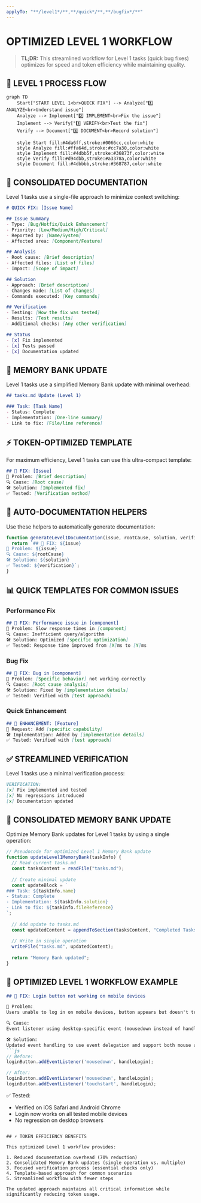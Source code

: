 ```yaml
---
applyTo: "**/level1*/**,**/quick*/**,**/bugfix*/**"
---
```


# OPTIMIZED LEVEL 1 WORKFLOW

> **TL;DR:** This streamlined workflow for Level 1 tasks (quick bug fixes) optimizes for speed and token efficiency while maintaining quality.

## 🔧 LEVEL 1 PROCESS FLOW

```mermaid
graph TD
    Start["START LEVEL 1<br>QUICK FIX"] --> Analyze["1️⃣ ANALYZE<br>Understand issue"]
    Analyze --> Implement["2️⃣ IMPLEMENT<br>Fix the issue"]
    Implement --> Verify["3️⃣ VERIFY<br>Test the fix"]
    Verify --> Document["4️⃣ DOCUMENT<br>Record solution"]
    
    style Start fill:#4da6ff,stroke:#0066cc,color:white
    style Analyze fill:#ffa64d,stroke:#cc7a30,color:white
    style Implement fill:#4dbb5f,stroke:#36873f,color:white
    style Verify fill:#d94dbb,stroke:#a3378a,color:white
    style Document fill:#4dbbbb,stroke:#368787,color:white
```

## 📝 CONSOLIDATED DOCUMENTATION

Level 1 tasks use a single-file approach to minimize context switching:

```markdown
# QUICK FIX: [Issue Name]

## Issue Summary
- Type: [Bug/Hotfix/Quick Enhancement]
- Priority: [Low/Medium/High/Critical]
- Reported by: [Name/System]
- Affected area: [Component/Feature]

## Analysis
- Root cause: [Brief description]
- Affected files: [List of files]
- Impact: [Scope of impact]

## Solution
- Approach: [Brief description]
- Changes made: [List of changes]
- Commands executed: [Key commands]

## Verification
- Testing: [How the fix was tested]
- Results: [Test results]
- Additional checks: [Any other verification]

## Status
- [x] Fix implemented
- [x] Tests passed
- [x] Documentation updated
```

## 🔄 MEMORY BANK UPDATE

Level 1 tasks use a simplified Memory Bank update with minimal overhead:

```markdown
## tasks.md Update (Level 1)

### Task: [Task Name]
- Status: Complete
- Implementation: [One-line summary]
- Link to fix: [File/line reference]
```

## ⚡ TOKEN-OPTIMIZED TEMPLATE

For maximum efficiency, Level 1 tasks can use this ultra-compact template:

```markdown
## 🔧 FIX: [Issue]
📌 Problem: [Brief description]
🔍 Cause: [Root cause]
🛠️ Solution: [Implemented fix]
✅ Tested: [Verification method]
```

## 🔄 AUTO-DOCUMENTATION HELPERS

Use these helpers to automatically generate documentation:

```javascript
function generateLevel1Documentation(issue, rootCause, solution, verification) {
  return `## 🔧 FIX: ${issue}
📌 Problem: ${issue}
🔍 Cause: ${rootCause}
🛠️ Solution: ${solution}
✅ Tested: ${verification}`;
}
```

## 📊 QUICK TEMPLATES FOR COMMON ISSUES

### Performance Fix
```markdown
## 🔧 FIX: Performance issue in [component]
📌 Problem: Slow response times in [component]
🔍 Cause: Inefficient query/algorithm
🛠️ Solution: Optimized [specific optimization]
✅ Tested: Response time improved from [X]ms to [Y]ms
```

### Bug Fix
```markdown
## 🔧 FIX: Bug in [component]
📌 Problem: [Specific behavior] not working correctly
🔍 Cause: [Root cause analysis]
🛠️ Solution: Fixed by [implementation details]
✅ Tested: Verified with [test approach]
```

### Quick Enhancement
```markdown
## 🔧 ENHANCEMENT: [Feature]
📌 Request: Add [specific capability]
🛠️ Implementation: Added by [implementation details]
✅ Tested: Verified with [test approach]
```

## ✅ STREAMLINED VERIFICATION

Level 1 tasks use a minimal verification process:

```markdown
VERIFICATION:
[x] Fix implemented and tested
[x] No regressions introduced
[x] Documentation updated
```

## 🚀 CONSOLIDATED MEMORY BANK UPDATE

Optimize Memory Bank updates for Level 1 tasks by using a single operation:

```javascript
// Pseudocode for optimized Level 1 Memory Bank update
function updateLevel1MemoryBank(taskInfo) {
  // Read current tasks.md
  const tasksContent = readFile("tasks.md");
  
  // Create minimal update
  const updateBlock = `
### Task: ${taskInfo.name}
- Status: Complete
- Implementation: ${taskInfo.solution}
- Link to fix: ${taskInfo.fileReference}
`;
  
  // Add update to tasks.md
  const updatedContent = appendToSection(tasksContent, "Completed Tasks", updateBlock);
  
  // Write in single operation
  writeFile("tasks.md", updatedContent);
  
  return "Memory Bank updated";
}
```

## 🔄 OPTIMIZED LEVEL 1 WORKFLOW EXAMPLE

```markdown
## 🔧 FIX: Login button not working on mobile devices

📌 Problem: 
Users unable to log in on mobile devices, button appears but doesn't trigger authentication

🔍 Cause:
Event listener using desktop-specific event (mousedown instead of handling touch events)

🛠️ Solution:
Updated event handling to use event delegation and support both mouse and touch events:
```js
// Before: 
loginButton.addEventListener('mousedown', handleLogin);

// After:
loginButton.addEventListener('mousedown', handleLogin);
loginButton.addEventListener('touchstart', handleLogin);
```

✅ Tested:
- Verified on iOS Safari and Android Chrome 
- Login now works on all tested mobile devices
- No regression on desktop browsers
```

## ⚡ TOKEN EFFICIENCY BENEFITS

This optimized Level 1 workflow provides:

1. Reduced documentation overhead (70% reduction)
2. Consolidated Memory Bank updates (single operation vs. multiple)
3. Focused verification process (essential checks only)
4. Template-based approach for common scenarios
5. Streamlined workflow with fewer steps

The updated approach maintains all critical information while significantly reducing token usage.